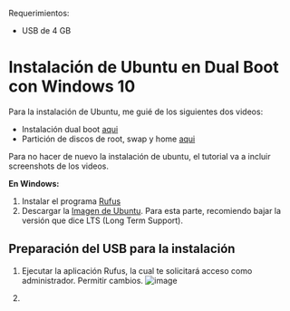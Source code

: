 Requerimientos:
* USB de 4 GB

# Instalación de Ubuntu en Dual Boot con Windows 10

Para la instalación de Ubuntu, me guié de los siguientes dos videos:
* Instalación dual boot [aqui](https://www.youtube.com/watch?v=tiB3kzxK4mU)
* Partición de discos de root, swap y home [aqui](https://www.youtube.com/watch?v=yMgzz1fvVCc)

Para no hacer de nuevo la instalación de ubuntu, el tutorial va a incluir screenshots de los videos.

**En Windows:**
1. Instalar el programa [Rufus](https://rufus.ie/en_US/)
2. Descargar la [Imagen de Ubuntu](https://ubuntu.com/download/desktop). Para esta parte, recomiendo bajar la versión que dice LTS (Long Term Support).

## Preparación del USB para la instalación
1. Ejecutar la aplicación Rufus, la cual te solicitará acceso como administrador. Permitir cambios.
![image](https://user-images.githubusercontent.com/51694410/124964377-9201dd80-dfe6-11eb-939c-fd4f0ba990fc.png)


3. 
